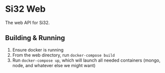 Si32 Web
=======
The web API for Si32.

## Building & Running
1. Ensure docker is running
2. From the web directory, run `docker-compose build`
3. Run `docker-compose up`, which will launch all needed containers
    (mongo, node, and whatever else we might want)
